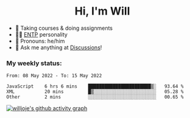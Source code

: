 <h1 align="center">Hi, I'm Will</h1>


-   :seedling: Taking courses & doing assignments
-   :man_scientist: [ENTP](https://www.16personalities.com/entp-personality) personality
-   :man: Pronouns: he/him
-   :thought_balloon: Ask me anything at [Discussions](https://github.com/willjoje/willjoje/discussions/new)!

### My weekly status:
<!--START_SECTION:waka-->

```text
From: 08 May 2022 - To: 15 May 2022

JavaScript    6 hrs 6 mins    ███████████████████████▒░   93.64 %
XML           20 mins         █▒░░░░░░░░░░░░░░░░░░░░░░░   05.28 %
Other         2 mins          ░░░░░░░░░░░░░░░░░░░░░░░░░   00.65 %
```

<!--END_SECTION:waka-->

[![willjoje's github activity graph](https://activity-graph.herokuapp.com/graph?username=willjoje&theme=react-dark&custom_title=Here's%20my%20codding%20days&hide_border=true)](https://github.com/ashutosh00710/github-readme-activity-graph)
